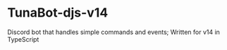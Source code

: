 # TunaBot-djs-v14
Discord bot that handles simple commands and events; Written for v14 in TypeScript
